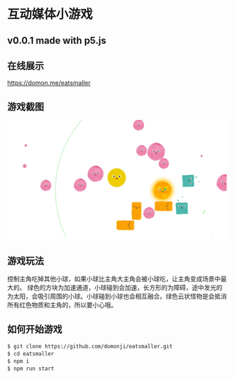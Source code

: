 # 互动媒体小游戏

## v0.0.1 made with p5.js

## 在线展示

<https://domon.me/eatsmaller>

## 游戏截图

![游戏截图](intro_src/EDD220E1-33C7-4326-9D22-E997C6CC6E31.png)

## 游戏玩法

控制主角吃掉其他小球，如果小球比主角大主角会被小球吃，让主角变成场景中最大的。 绿色的方块为加速通道，小球碰到会加速，长方形的为障碍，途中发光的为太阳，会吸引周围的小球。小球碰到小球也会相互融合。绿色云状怪物是会抵消所有红色物质和主角的，所以要小心哦。

## 如何开始游戏

```bash
$ git clone https://github.com/domonji/eatsmaller.git
$ cd eatsmaller
$ npm i
$ npm run start
```

